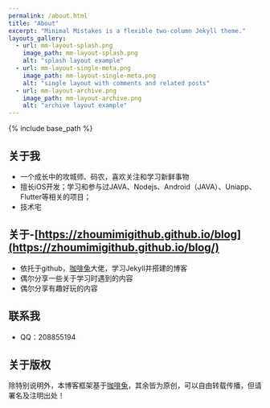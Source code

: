 ```yaml
---
permalink: /about.html
title: "About"
excerpt: "Minimal Mistakes is a flexible two-column Jekyll theme."
layouts_gallery:
  - url: mm-layout-splash.png
    image_path: mm-layout-splash.png
    alt: "splash layout example"
  - url: mm-layout-single-meta.png
    image_path: mm-layout-single-meta.png
    alt: "single layout with comments and related posts"
  - url: mm-layout-archive.png
    image_path: mm-layout-archive.png
    alt: "archive layout example"
---
```


{% include base_path %}

## 关于我

- 一个成长中的攻城师、码农，喜欢关注和学习新鲜事物
- 擅长iOS开发；学习和参与过JAVA、Nodejs、Android（JAVA）、Uniapp、Flutter等相关的项目；
- 技术宅

## 关于-[https://zhoumimigithub.github.io/blog](https://zhoumimigithub.github.io/blog/)

- 依托于github，[咖啡兔](https://kafeitu.me)大佬，学习Jekyll并搭建的博客
- 偶尔分享一些关于学习时遇到的内容
- 偶尔分享有趣好玩的内容

## 联系我

- QQ：208855194

## 关于版权

除特别说明外，本博客框架基于[咖啡兔](https://kafeitu.me)，其余皆为原创，可以自由转载传播，但请署名及注明出处！